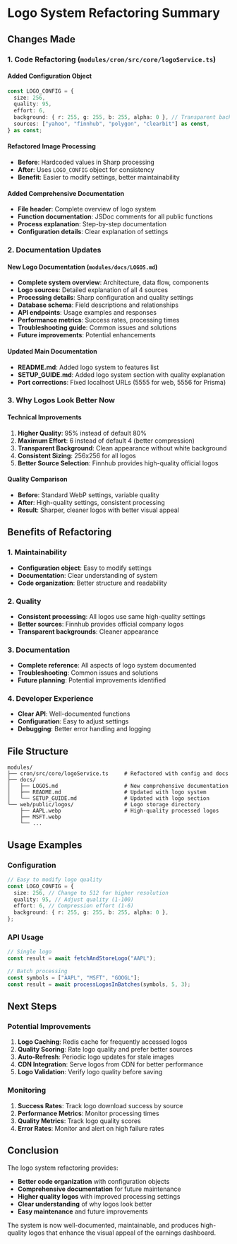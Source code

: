 # Logo System Refactoring Summary

## Changes Made

### 1. Code Refactoring (`modules/cron/src/core/logoService.ts`)

#### Added Configuration Object

```typescript
const LOGO_CONFIG = {
  size: 256,
  quality: 95,
  effort: 6,
  background: { r: 255, g: 255, b: 255, alpha: 0 }, // Transparent background
  sources: ["yahoo", "finnhub", "polygon", "clearbit"] as const,
} as const;
```

#### Refactored Image Processing

- **Before**: Hardcoded values in Sharp processing
- **After**: Uses `LOGO_CONFIG` object for consistency
- **Benefit**: Easier to modify settings, better maintainability

#### Added Comprehensive Documentation

- **File header**: Complete overview of logo system
- **Function documentation**: JSDoc comments for all public functions
- **Process explanation**: Step-by-step documentation
- **Configuration details**: Clear explanation of settings

### 2. Documentation Updates

#### New Logo Documentation (`modules/docs/LOGOS.md`)

- **Complete system overview**: Architecture, data flow, components
- **Logo sources**: Detailed explanation of all 4 sources
- **Processing details**: Sharp configuration and quality settings
- **Database schema**: Field descriptions and relationships
- **API endpoints**: Usage examples and responses
- **Performance metrics**: Success rates, processing times
- **Troubleshooting guide**: Common issues and solutions
- **Future improvements**: Potential enhancements

#### Updated Main Documentation

- **README.md**: Added logo system to features list
- **SETUP_GUIDE.md**: Added logo system section with quality explanation
- **Port corrections**: Fixed localhost URLs (5555 for web, 5556 for Prisma)

### 3. Why Logos Look Better Now

#### Technical Improvements

1. **Higher Quality**: 95% instead of default 80%
2. **Maximum Effort**: 6 instead of default 4 (better compression)
3. **Transparent Background**: Clean appearance without white background
4. **Consistent Sizing**: 256x256 for all logos
5. **Better Source Selection**: Finnhub provides high-quality official logos

#### Quality Comparison

- **Before**: Standard WebP settings, variable quality
- **After**: High-quality settings, consistent processing
- **Result**: Sharper, cleaner logos with better visual appeal

## Benefits of Refactoring

### 1. Maintainability

- **Configuration object**: Easy to modify settings
- **Documentation**: Clear understanding of system
- **Code organization**: Better structure and readability

### 2. Quality

- **Consistent processing**: All logos use same high-quality settings
- **Better sources**: Finnhub provides official company logos
- **Transparent backgrounds**: Cleaner appearance

### 3. Documentation

- **Complete reference**: All aspects of logo system documented
- **Troubleshooting**: Common issues and solutions
- **Future planning**: Potential improvements identified

### 4. Developer Experience

- **Clear API**: Well-documented functions
- **Configuration**: Easy to adjust settings
- **Debugging**: Better error handling and logging

## File Structure

```
modules/
├── cron/src/core/logoService.ts     # Refactored with config and docs
├── docs/
│   ├── LOGOS.md                     # New comprehensive documentation
│   ├── README.md                    # Updated with logo system
│   └── SETUP_GUIDE.md               # Updated with logo section
└── web/public/logos/                # Logo storage directory
    ├── AAPL.webp                    # High-quality processed logos
    ├── MSFT.webp
    └── ...
```

## Usage Examples

### Configuration

```typescript
// Easy to modify logo quality
const LOGO_CONFIG = {
  size: 256, // Change to 512 for higher resolution
  quality: 95, // Adjust quality (1-100)
  effort: 6, // Compression effort (1-6)
  background: { r: 255, g: 255, b: 255, alpha: 0 },
};
```

### API Usage

```typescript
// Single logo
const result = await fetchAndStoreLogo("AAPL");

// Batch processing
const symbols = ["AAPL", "MSFT", "GOOGL"];
const result = await processLogosInBatches(symbols, 5, 3);
```

## Next Steps

### Potential Improvements

1. **Logo Caching**: Redis cache for frequently accessed logos
2. **Quality Scoring**: Rate logo quality and prefer better sources
3. **Auto-Refresh**: Periodic logo updates for stale images
4. **CDN Integration**: Serve logos from CDN for better performance
5. **Logo Validation**: Verify logo quality before saving

### Monitoring

1. **Success Rates**: Track logo download success by source
2. **Performance Metrics**: Monitor processing times
3. **Quality Metrics**: Track logo quality scores
4. **Error Rates**: Monitor and alert on high failure rates

## Conclusion

The logo system refactoring provides:

- **Better code organization** with configuration objects
- **Comprehensive documentation** for future maintenance
- **Higher quality logos** with improved processing settings
- **Clear understanding** of why logos look better
- **Easy maintenance** and future improvements

The system is now well-documented, maintainable, and produces high-quality logos that enhance the visual appeal of the earnings dashboard.
